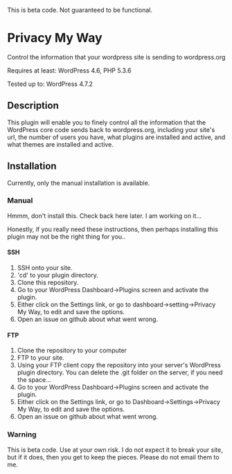 This is beta code.  Not guaranteed to be functional.

# Privacy My Way
Control the information that your wordpress site is sending to wordpress.org

Requires at least: WordPress 4.6, PHP 5.3.6

Tested up to: WordPress 4.7.2

## Description
This plugin will enable you to finely control all the information that the WordPress core code sends back to wordpress.org, including your site's url, the number of users you have, what plugins are installed and active, and what themes are installed and active.

## Installation

Currently, only the manual installation is available.

### Manual

Hmmm, don't install this.  Check back here later.  I am working on it...

Honestly, if you really need these instructions, then perhaps installing this plugin may not be the right thing for you..

#### SSH

1.  SSH onto your site.
2.  'cd' to your plugin directory.
3.  Clone this repository.
4.  Go to your WordPress Dashboard->Plugins screen and activate the plugin.
5.  Either click on the Settings link, or go to dashboard->setting->Privacy My Way, to edit and save the options.
6.  Open an issue on github about what went wrong.

#### FTP

1.  Clone the repository to your computer
2.  FTP to your site.
3.  Using your FTP client copy the repository into your server's WordPress plugin directory.  You can delete the .git folder on the server, if you need the space...
4.  Go to your WordPress Dashboard->Plugins screen and activate the plugin.
5.  Either click on the Settings link, or go to Dashboard->Settings->Privacy My Way, to edit and save the options.
6.  Open an issue on github about what went wrong.

### Warning

This is beta code.  Use at your own risk.  I do not expect it to break your site, but if it does, then you get to keep the pieces.  Please do not email them to me.
